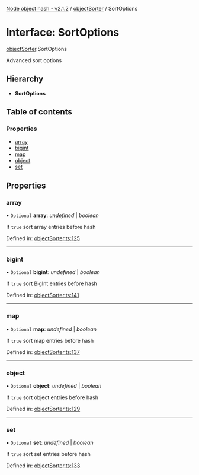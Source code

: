 [Node object hash - v2.1.2](../README.md) / [objectSorter](../modules/objectsorter.md) / SortOptions

# Interface: SortOptions

[objectSorter](../modules/objectsorter.md).SortOptions

Advanced sort options

## Hierarchy

- **SortOptions**

## Table of contents

### Properties

- [array](objectsorter.sortoptions.md#array)
- [bigint](objectsorter.sortoptions.md#bigint)
- [map](objectsorter.sortoptions.md#map)
- [object](objectsorter.sortoptions.md#object)
- [set](objectsorter.sortoptions.md#set)

## Properties

### array

• `Optional` **array**: _undefined_ | _boolean_

If `true` sort array entries before hash

Defined in: [objectSorter.ts:125](https://github.com/SkeLLLa/node-object-hash/blob/ca2f87c/src/objectSorter.ts#L125)

---

### bigint

• `Optional` **bigint**: _undefined_ | _boolean_

If `true` sort BigInt entries before hash

Defined in: [objectSorter.ts:141](https://github.com/SkeLLLa/node-object-hash/blob/ca2f87c/src/objectSorter.ts#L141)

---

### map

• `Optional` **map**: _undefined_ | _boolean_

If `true` sort map entries before hash

Defined in: [objectSorter.ts:137](https://github.com/SkeLLLa/node-object-hash/blob/ca2f87c/src/objectSorter.ts#L137)

---

### object

• `Optional` **object**: _undefined_ | _boolean_

If `true` sort object entries before hash

Defined in: [objectSorter.ts:129](https://github.com/SkeLLLa/node-object-hash/blob/ca2f87c/src/objectSorter.ts#L129)

---

### set

• `Optional` **set**: _undefined_ | _boolean_

If `true` sort set entries before hash

Defined in: [objectSorter.ts:133](https://github.com/SkeLLLa/node-object-hash/blob/ca2f87c/src/objectSorter.ts#L133)
